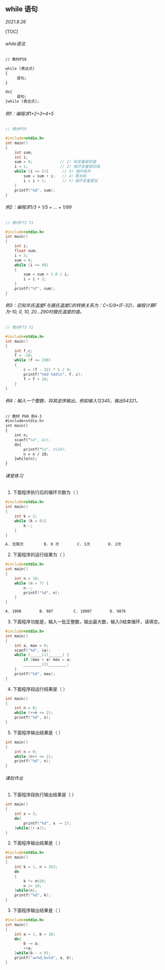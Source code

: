 ## while 语句

*2021.8.26*

[TOC]

###### while语法

```tex
// 教材P58

while (表达式)
{
     语句;
}

do{
     语句;
}while (表达式);
```



###### 例1：编程求1+2+3+4+5

```c
// 教材P59

#include<stdio.h>
int main()
{
    int sum;
    int i;
    sum = 0;		    // 1) 和变量赋初值
    i = 1;			    // 2) 循环变量赋初值
    while (i <= 5){	     // 3) 循环条件
        sum = sum + i;   // 4）累加和
        i = i + 1;       // 5）循环变量累加
    }
    printf("%d", sum);
}
```



###### 例2：编程求1/3 + 1/5 + ... + 1/99

```c
// 教材P73 T3

#include<stdio.h>
int main()
{
    int i;
    float sum;
    i = 3;
    sum = 0;
    while (i <= 99)
    {
        sum = sum + 1.0 / i;
        i = i + 2;
    }
    printf("%f", sum);
}
```



###### 例3：已知华氏温度F与摄氏温度C的转换关系为：C=5/9*(F-32)，编程计算F为-10, 0, 10, 20...290时摄氏温度的值。

```c
// 教材P73 T2

#include<stdio.h>
int main()
{
    int f,c;
    f = -10;
    while (f <= 290)
    {
        c = (f - 32) * 5 / 9;
        printf("%4d %4d\n", f, c);
        f = f + 10;
    }
}
```



###### 例4：输入一个整数，将其逆序输出。例如输入12345，输出54321。

```tex
// 教材 P60 例4-3
#include<stdio.h>
int main()
{
    int n;
    scanf("%d", &n);
    do{
    	printf("%d", n%10);
    	n = n / 10;
    }while(n);
}
```



###### 课堂练习

1. 下面程序执行后的循环次数为（        ）

```c
#include<stdio.h>
int main()
{
    int k = 2;
    while (k = 0){
        k--;
    }
}
```

```tex
A. 无限次         B. 0 次        C. 1次        D. 2次
```

2. 下面程序的运行结果为（        ）

```c
#include<stdio.h>
int main()
{
    int n = 10;
    while (n > 7) {
        n--;
        printf("%d", n);
    }
}
```

```tex
A. 1098        B. 987         C. 10987        D. 9876
```

3. 下面程序功能是，输入一批正整数，输出最大数，输入0结束循环，请填空。

```c
#include<stdio.h>
int main()
{
    int a, max = 0;
    scanf("%d", &a);
    while (_____(1)______) {
        if (max < a) max = a;
        ________(2)________;
    }
    printf("%d", max);
}
```

4. 下面程序段运行结果是（        ）

```c
int main()
{
    int n = 0;
    while (++n <= 2);
    printf("%d", n);
}
```

5. 下面程序输出结果是（        ）

```c
int main()
{
    int n = 0;
    while (n++ <= 2);
    printf("%d", n);
}
```



###### 课后作业

1. 下面程序段执行输出结果是（        ）

```c
int main()
{
    int x = 3;
    do{
        printf("%d", x -= 2);
    }while(!(-x));
}
```

2. 下面程序输出结果是（            ）

```c
#include<stdio.h>
int main()
{
    int k = 1, n = 263;
    do
    {
        k *= n%10;
        n /= 10;
    }while(n);
    printf("%d", k);
}
```

3. 下面程序输出结果是（            ）

```c
#include<stdio.h>
int main()
{
    int a = 1, b = 10;
    do{
        b -= a;
        ++a;
    }while(b-- < 0);
    printf("a=%d,b=%d", a, b);
}
```

